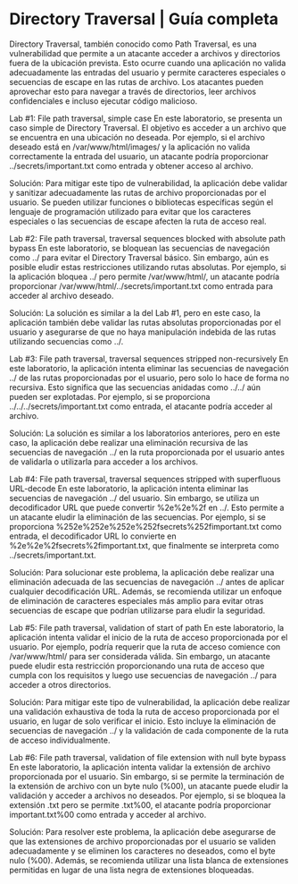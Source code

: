 # Directory Traversal | Guía completa

 Directory Traversal, también conocido como Path Traversal, es una vulnerabilidad que permite a un atacante acceder a archivos y directorios fuera de la ubicación prevista. Esto ocurre cuando una aplicación no valida adecuadamente las entradas del usuario y permite caracteres especiales o secuencias de escape en las rutas de archivo. Los atacantes pueden aprovechar esto para navegar a través de directorios, leer archivos confidenciales e incluso ejecutar código malicioso.

Lab #1: File path traversal, simple case
En este laboratorio, se presenta un caso simple de Directory Traversal. El objetivo es acceder a un archivo que se encuentra en una ubicación no deseada. Por ejemplo, si el archivo deseado está en /var/www/html/images/ y la aplicación no valida correctamente la entrada del usuario, un atacante podría proporcionar ../secrets/important.txt como entrada y obtener acceso al archivo.

Solución: Para mitigar este tipo de vulnerabilidad, la aplicación debe validar y sanitizar adecuadamente las rutas de archivo proporcionadas por el usuario. Se pueden utilizar funciones o bibliotecas específicas según el lenguaje de programación utilizado para evitar que los caracteres especiales o las secuencias de escape afecten la ruta de acceso real.

Lab #2: File path traversal, traversal sequences blocked with absolute path bypass
En este laboratorio, se bloquean las secuencias de navegación como ../ para evitar el Directory Traversal básico. Sin embargo, aún es posible eludir estas restricciones utilizando rutas absolutas. Por ejemplo, si la aplicación bloquea ../ pero permite /var/www/html/, un atacante podría proporcionar /var/www/html/../secrets/important.txt como entrada para acceder al archivo deseado.

Solución: La solución es similar a la del Lab #1, pero en este caso, la aplicación también debe validar las rutas absolutas proporcionadas por el usuario y asegurarse de que no haya manipulación indebida de las rutas utilizando secuencias como ../.

Lab #3: File path traversal, traversal sequences stripped non-recursively
En este laboratorio, la aplicación intenta eliminar las secuencias de navegación ../ de las rutas proporcionadas por el usuario, pero solo lo hace de forma no recursiva. Esto significa que las secuencias anidadas como ../../ aún pueden ser explotadas. Por ejemplo, si se proporciona ../../../secrets/important.txt como entrada, el atacante podría acceder al archivo.

Solución: La solución es similar a los laboratorios anteriores, pero en este caso, la aplicación debe realizar una eliminación recursiva de las secuencias de navegación ../ en la ruta proporcionada por el usuario antes de validarla o utilizarla para acceder a los archivos.

Lab #4: File path traversal, traversal sequences stripped with superfluous URL-decode
En este laboratorio, la aplicación intenta eliminar las secuencias de navegación ../ del usuario. Sin embargo, se utiliza un decodificador URL que puede convertir %2e%2e%2f en ../. Esto permite a un atacante eludir la eliminación de las secuencias. Por ejemplo, si se proporciona %252e%252e%252e%252fsecrets%252fimportant.txt como entrada, el decodificador URL lo convierte en %2e%2e%2fsecrets%2fimportant.txt, que finalmente se interpreta como ../secrets/important.txt.

Solución: Para solucionar este problema, la aplicación debe realizar una eliminación adecuada de las secuencias de navegación ../ antes de aplicar cualquier decodificación URL. Además, se recomienda utilizar un enfoque de eliminación de caracteres especiales más amplio para evitar otras secuencias de escape que podrían utilizarse para eludir la seguridad.

Lab #5: File path traversal, validation of start of path
En este laboratorio, la aplicación intenta validar el inicio de la ruta de acceso proporcionada por el usuario. Por ejemplo, podría requerir que la ruta de acceso comience con /var/www/html/ para ser considerada válida. Sin embargo, un atacante puede eludir esta restricción proporcionando una ruta de acceso que cumpla con los requisitos y luego use secuencias de navegación ../ para acceder a otros directorios.

Solución: Para mitigar este tipo de vulnerabilidad, la aplicación debe realizar una validación exhaustiva de toda la ruta de acceso proporcionada por el usuario, en lugar de solo verificar el inicio. Esto incluye la eliminación de secuencias de navegación ../ y la validación de cada componente de la ruta de acceso individualmente.

Lab #6: File path traversal, validation of file extension with null byte bypass
En este laboratorio, la aplicación intenta validar la extensión de archivo proporcionada por el usuario. Sin embargo, si se permite la terminación de la extensión de archivo con un byte nulo (%00), un atacante puede eludir la validación y acceder a archivos no deseados. Por ejemplo, si se bloquea la extensión .txt pero se permite .txt%00, el atacante podría proporcionar important.txt%00 como entrada y acceder al archivo.

Solución: Para resolver este problema, la aplicación debe asegurarse de que las extensiones de archivo proporcionadas por el usuario se validen adecuadamente y se eliminen los caracteres no deseados, como el byte nulo (%00). Además, se recomienda utilizar una lista blanca de extensiones permitidas en lugar de una lista negra de extensiones bloqueadas.
